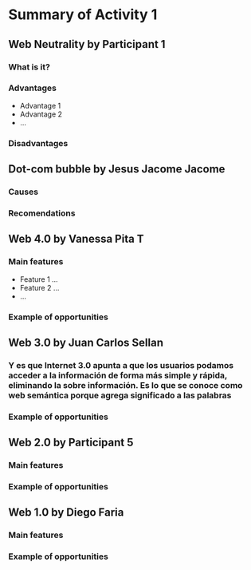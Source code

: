 # Summary of Activity 1


## Web Neutrality by Participant 1

### What is it?

### Advantages
  - Advantage 1
  - Advantage 2
  - ...

### Disadvantages


## Dot-com bubble by Jesus Jacome Jacome

### Causes

### Recomendations


## Web 4.0 by Vanessa Pita T

### Main features
 - Feature 1 ...
 - Feature 2 ...
 - ...

### Example of opportunities


## Web 3.0 by Juan Carlos Sellan 

### Y es que Internet 3.0 apunta a que los usuarios podamos acceder a la información de forma más simple y rápida, eliminando la sobre información.  Es lo que se conoce como web semántica porque agrega significado a las palabras

### Example of opportunities


## Web 2.0 by Participant 5

### Main features

### Example of opportunities


## Web 1.0 by Diego Faria

### Main features

### Example of opportunities
